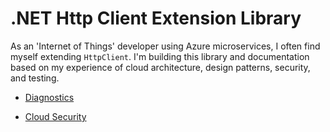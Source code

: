 # .NET Http Client Extension Library

As an 'Internet of Things' developer using Azure microservices, I often find myself extending `HttpClient`. I'm building this library and documentation based on my experience of cloud architecture, design patterns, security, and testing.

* [Diagnostics](https://github.com/afdabro/HttpClientExtensions/blob/master/Docs/Diagnostics.md)
 
* [Cloud Security](https://github.com/afdabro/HttpClientExtensions/blob/master/Docs/Security.md)

 
